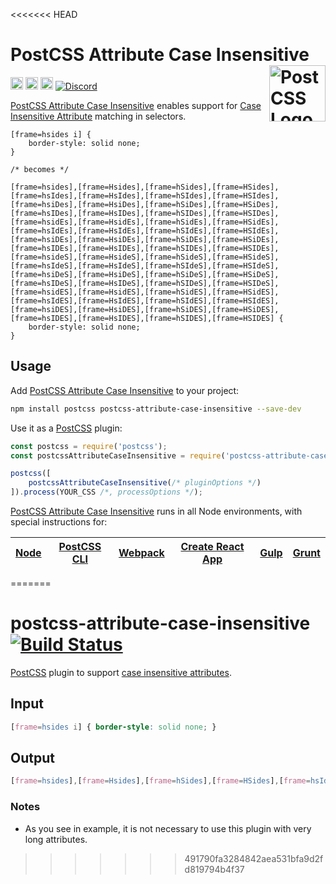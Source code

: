 <<<<<<< HEAD
# PostCSS Attribute Case Insensitive [<img src="https://postcss.github.io/postcss/logo.svg" alt="PostCSS Logo" width="90" height="90" align="right">][postcss]

[<img alt="npm version" src="https://img.shields.io/npm/v/postcss-attribute-case-insensitive.svg" height="20">][npm-url] [<img alt="CSS Standard Status" src="https://cssdb.org/images/badges/case-insensitive-attributes.svg" height="20">][css-url] [<img alt="Build Status" src="https://github.com/csstools/postcss-plugins/workflows/test/badge.svg" height="20">][cli-url] [<img alt="Discord" src="https://shields.io/badge/Discord-5865F2?logo=discord&logoColor=white">][discord]

[PostCSS Attribute Case Insensitive] enables support for [Case Insensitive Attribute] matching in selectors.

```pcss
[frame=hsides i] {
	border-style: solid none;
}

/* becomes */

[frame=hsides],[frame=Hsides],[frame=hSides],[frame=HSides],[frame=hsIdes],[frame=HsIdes],[frame=hSIdes],[frame=HSIdes],[frame=hsiDes],[frame=HsiDes],[frame=hSiDes],[frame=HSiDes],[frame=hsIDes],[frame=HsIDes],[frame=hSIDes],[frame=HSIDes],[frame=hsidEs],[frame=HsidEs],[frame=hSidEs],[frame=HSidEs],[frame=hsIdEs],[frame=HsIdEs],[frame=hSIdEs],[frame=HSIdEs],[frame=hsiDEs],[frame=HsiDEs],[frame=hSiDEs],[frame=HSiDEs],[frame=hsIDEs],[frame=HsIDEs],[frame=hSIDEs],[frame=HSIDEs],[frame=hsideS],[frame=HsideS],[frame=hSideS],[frame=HSideS],[frame=hsIdeS],[frame=HsIdeS],[frame=hSIdeS],[frame=HSIdeS],[frame=hsiDeS],[frame=HsiDeS],[frame=hSiDeS],[frame=HSiDeS],[frame=hsIDeS],[frame=HsIDeS],[frame=hSIDeS],[frame=HSIDeS],[frame=hsidES],[frame=HsidES],[frame=hSidES],[frame=HSidES],[frame=hsIdES],[frame=HsIdES],[frame=hSIdES],[frame=HSIdES],[frame=hsiDES],[frame=HsiDES],[frame=hSiDES],[frame=HSiDES],[frame=hsIDES],[frame=HsIDES],[frame=hSIDES],[frame=HSIDES] {
	border-style: solid none;
}
```

## Usage

Add [PostCSS Attribute Case Insensitive] to your project:

```bash
npm install postcss postcss-attribute-case-insensitive --save-dev
```

Use it as a [PostCSS] plugin:

```js
const postcss = require('postcss');
const postcssAttributeCaseInsensitive = require('postcss-attribute-case-insensitive');

postcss([
	postcssAttributeCaseInsensitive(/* pluginOptions */)
]).process(YOUR_CSS /*, processOptions */);
```

[PostCSS Attribute Case Insensitive] runs in all Node environments, with special
instructions for:

| [Node](INSTALL.md#node) | [PostCSS CLI](INSTALL.md#postcss-cli) | [Webpack](INSTALL.md#webpack) | [Create React App](INSTALL.md#create-react-app) | [Gulp](INSTALL.md#gulp) | [Grunt](INSTALL.md#grunt) |
| --- | --- | --- | --- | --- | --- |

[cli-url]: https://github.com/csstools/postcss-plugins/actions/workflows/test.yml?query=workflow/test
[css-url]: https://cssdb.org/#case-insensitive-attributes
[discord]: https://discord.gg/bUadyRwkJS
[npm-url]: https://www.npmjs.com/package/postcss-attribute-case-insensitive

[Gulp PostCSS]: https://github.com/postcss/gulp-postcss
[Grunt PostCSS]: https://github.com/nDmitry/grunt-postcss
[PostCSS]: https://github.com/postcss/postcss
[PostCSS Loader]: https://github.com/postcss/postcss-loader
[PostCSS Attribute Case Insensitive]: https://github.com/csstools/postcss-plugins/tree/main/plugins/postcss-attribute-case-insensitive
[Case Insensitive Attribute]: https://www.w3.org/TR/selectors4/#attribute-case
=======
# postcss-attribute-case-insensitive [![Build Status][ci-img]][ci]

[PostCSS] plugin to support [case insensitive attributes](https://www.w3.org/TR/selectors4/#attribute-case).

[PostCSS]: https://github.com/postcss/postcss
[ci-img]:  https://travis-ci.org/Semigradsky/postcss-attribute-case-insensitive.svg
[ci]:      https://travis-ci.org/Semigradsky/postcss-attribute-case-insensitive

## Input
```css
[frame=hsides i] { border-style: solid none; }
```


## Output
```css
[frame=hsides],[frame=Hsides],[frame=hSides],[frame=HSides],[frame=hsIdes],[frame=HsIdes],[frame=hSIdes],[frame=HSIdes],[frame=hsiDes],[frame=HsiDes],[frame=hSiDes],[frame=HSiDes],[frame=hsIDes],[frame=HsIDes],[frame=hSIDes],[frame=HSIDes],[frame=hsidEs],[frame=HsidEs],[frame=hSidEs],[frame=HSidEs],[frame=hsIdEs],[frame=HsIdEs],[frame=hSIdEs],[frame=HSIdEs],[frame=hsiDEs],[frame=HsiDEs],[frame=hSiDEs],[frame=HSiDEs],[frame=hsIDEs],[frame=HsIDEs],[frame=hSIDEs],[frame=HSIDEs],[frame=hsideS],[frame=HsideS],[frame=hSideS],[frame=HSideS],[frame=hsIdeS],[frame=HsIdeS],[frame=hSIdeS],[frame=HSIdeS],[frame=hsiDeS],[frame=HsiDeS],[frame=hSiDeS],[frame=HSiDeS],[frame=hsIDeS],[frame=HsIDeS],[frame=hSIDeS],[frame=HSIDeS],[frame=hsidES],[frame=HsidES],[frame=hSidES],[frame=HSidES],[frame=hsIdES],[frame=HsIdES],[frame=hSIdES],[frame=HSIdES],[frame=hsiDES],[frame=HsiDES],[frame=hSiDES],[frame=HSiDES],[frame=hsIDES],[frame=HsIDES],[frame=hSIDES],[frame=HSIDES] { border-style: solid none; }
```

### Notes
- As you see in example, it is not necessary to use this plugin with very long attributes.
>>>>>>> 491790fa3284842aea531bfa9d2fd819794b4f37
